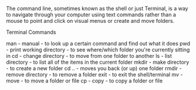 The command line, sometimes known as the shell or just Terminal, is a
way to navigate through your computer using text commands rather than
a mouse to point and click on visual menus or create and move folders.

Terminal Commands

man - manual - to look up a certain command and find out what it does
pwd - print working directory - to see where/which folder you're currently sitting in
cd - change directory - to move from one folder to another
ls - list directory - to list all of the items in the current folder
mkdir - make directory - to create a new folder
cd .. - moves you back (or up) one folder
rmdir - remove directory - to remove a folder
exit - to exit the shell/terminal
mv - move - to move a folder or file
cp - copy - to copy a folder or file
